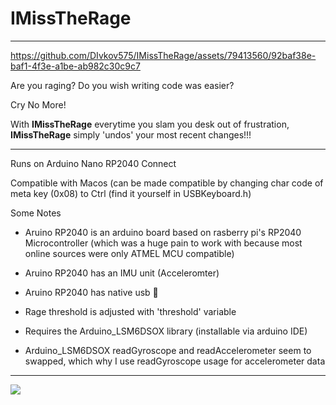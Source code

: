 # IMissTheRage
---

https://github.com/DIvkov575/IMissTheRage/assets/79413560/92baf38e-baf1-4f3e-a1be-ab982c30c9c7



Are you raging? Do you wish writing code was easier?

Cry No More!

With <b>IMissTheRage</b> everytime you slam you desk out of frustration, <b>IMissTheRage</b> simply 'undos' your most recent changes!!!

---

Runs on Arduino Nano RP2040 Connect 

Compatible with Macos (can be made compatible by changing char code of meta key (0x08) to Ctrl (find it yourself in USBKeyboard.h)

Some Notes
- Aruino RP2040 is an arduino board based on rasberry pi's RP2040 Microcontroller (which was a huge pain to work with because most online sources were only ATMEL MCU compatible)
- Aruino RP2040 has an IMU unit (Acceleromter)
- Aruino RP2040 has native usb 🤲

- Rage threshold is adjusted with 'threshold' variable
- Requires the Arduino_LSM6DSOX library (installable via arduino IDE)
- Arduino_LSM6DSOX readGyroscope and readAccelerometer seem to swapped, which why I use readGyroscope usage for accelerometer data

---
![](https://media.tenor.com/JG-4APCpFkgAAAAi/angry-emoji-angry.gif)
